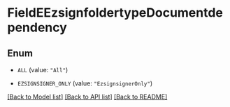 # FieldEEzsignfoldertypeDocumentdependency

## Enum


* `ALL` (value: `"All"`)

* `EZSIGNSIGNER_ONLY` (value: `"EzsignsignerOnly"`)


[[Back to Model list]](../README.md#documentation-for-models) [[Back to API list]](../README.md#documentation-for-api-endpoints) [[Back to README]](../README.md)


